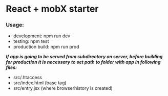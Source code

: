 # React + mobX starter

### Usage:

- development: npm run dev 
- testing: npm test
- production build: npm run prod

___If app is going to be served from subdirectory on server, before building for production it is necessary to set path to folder with app in following files:___
- src/.htaccess
- src/index.html (base tag)
- src/entry.jsx (where browserhistory is created)